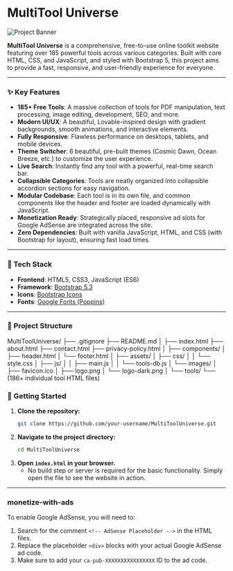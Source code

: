 # MultiTool Universe

![Project Banner](https://placehold.co/1200x400/1f1c2c/ffffff?text=MultiTool%20Universe)

**MultiTool Universe** is a comprehensive, free-to-use online toolkit website featuring over 185 powerful tools across various categories. Built with core HTML, CSS, and JavaScript, and styled with Bootstrap 5, this project aims to provide a fast, responsive, and user-friendly experience for everyone.

---

### ✨ Key Features

- **185+ Free Tools**: A massive collection of tools for PDF manipulation, text processing, image editing, development, SEO, and more.
- **Modern UI/UX**: A beautiful, Lovable-inspired design with gradient backgrounds, smooth animations, and interactive elements.
- **Fully Responsive**: Flawless performance on desktops, tablets, and mobile devices.
- **Theme Switcher**: 6 beautiful, pre-built themes (Cosmic Dawn, Ocean Breeze, etc.) to customize the user experience.
- **Live Search**: Instantly find any tool with a powerful, real-time search bar.
- **Collapsible Categories**: Tools are neatly organized into collapsible accordion sections for easy navigation.
- **Modular Codebase**: Each tool is in its own file, and common components like the header and footer are loaded dynamically with JavaScript.
- **Monetization Ready**: Strategically placed, responsive ad slots for Google AdSense are integrated across the site.
- **Zero Dependencies**: Built with vanilla JavaScript, HTML, and CSS (with Bootstrap for layout), ensuring fast load times.

---

### 🚀 Tech Stack

- **Frontend**: HTML5, CSS3, JavaScript (ES6)
- **Framework**: [Bootstrap 5.3](https://getbootstrap.com/)
- **Icons**: [Bootstrap Icons](https://icons.getbootstrap.com/)
- **Fonts**: [Google Fonts (Poppins)](https://fonts.google.com/specimen/Poppins)

---

### 📂 Project Structure
MultiToolUniverse/
├── .gitignore
├── README.md
│
├── index.html
├── about.html
├── contact.html
├── privacy-policy.html
│
├── components/
│ ├── header.html
│ └── footer.html
│
├── assets/
│ ├── css/
│ │ └── style.css
│ ├── js/
│ │ ├── main.js
│ │ └── tools-db.js
│ └── images/
│ ├── favicon.ico
│ ├── logo.png
│ └── logo-dark.png
│
└── tools/
└── (186+ individual tool HTML files)



### 🏁 Getting Started

1.  **Clone the repository:**
    ```sh
    git clone https://github.com/your-username/MultiToolUniverse.git
    ```
2.  **Navigate to the project directory:**
    ```sh
    cd MultiToolUniverse
    ```
3.  **Open `index.html` in your browser.**
    - No build step or server is required for the basic functionality. Simply open the file to see the website in action.

---

###  monetize-with-ads

To enable Google AdSense, you will need to:
1.  Search for the comment `<!-- AdSense Placeholder -->` in the HTML files.
2.  Replace the placeholder `<div>` blocks with your actual Google AdSense ad code.
3.  Make sure to add your `ca-pub-XXXXXXXXXXXXXXXX` ID to the ad code.